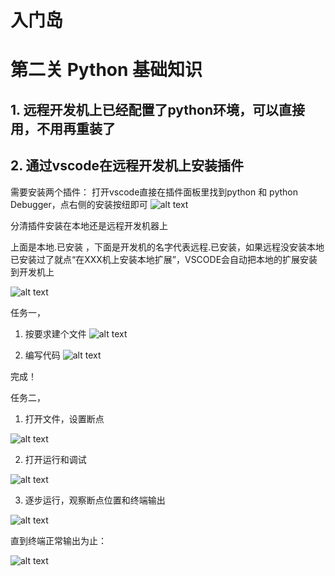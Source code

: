 # 入门岛
# 第二关 Python 基础知识
## 1. 远程开发机上已经配置了python环境，可以直接用，不用再重装了
## 2. 通过vscode在远程开发机上安装插件
需要安装两个插件：
打开vscode直接在插件面板里找到python 和 python Debugger，点右侧的安装按纽即可
![alt text](image-1.png)

分清插件安装在本地还是远程开发机器上

上面是本地.已安装 ，下面是开发机的名字代表远程.已安装，如果远程没安装本地已安装过了就点“在XXX机上安装本地扩展”，VSCODE会自动把本地的扩展安装到开发机上

![alt text](image-2.png)

任务一，
1. 按要求建个文件
![alt text](image-3.png)

2. 编写代码
![alt text](image-4.png)

完成！

任务二，

1. 打开文件，设置断点

![alt text](image-5.png)

2. 打开运行和调试

![alt text](image-6.png)

3. 逐步运行，观察断点位置和终端输出

![alt text](image-7.png)

直到终端正常输出为止：

![alt text](image-8.png)
